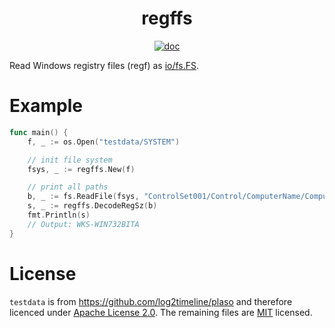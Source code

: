 <h1 align="center">regffs</h1>

<p  align="center">
  <a href="https://godocs.io/github.com/forensicanalysis/regffs"><img src="https://godocs.io/github.com/forensicanalysis/regffs?status.svg" alt="doc" /></a>
</p>

Read Windows registry files (regf) as [io/fs.FS](https://golang.org/pkg/io/fs/#FS).

# Example

``` go
func main() {
	f, _ := os.Open("testdata/SYSTEM")

	// init file system
	fsys, _ := regffs.New(f)

	// print all paths
	b, _ := fs.ReadFile(fsys, "ControlSet001/Control/ComputerName/ComputerName/ComputerName")
	s, _ := regffs.DecodeRegSz(b)
	fmt.Println(s)
	// Output: WKS-WIN732BITA
}
```

# License

`testdata` is from https://github.com/log2timeline/plaso and therefore licenced
under [Apache License 2.0](testdata/LICENSE). The remaining files are [MIT](LICENSE) licensed.
